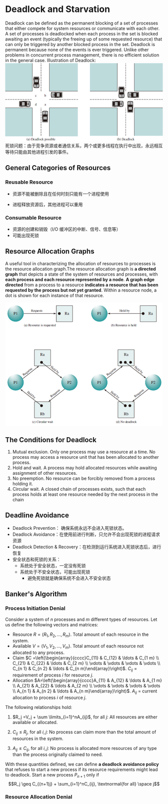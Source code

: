 # Deadlock and Starvation

Deadlock can be defined as the permanent blocking of a set of processes that either compete for system resources or communicate with each other. A set of processes is deadlocked when each process in the set is blocked awaiting an event (typically the freeing up of some requested resource) that can only be triggered by another blocked process in the set. Deadlock is permanent because none of the events is ever triggered. Unlike other problems in concurrent process management, there is no efficient solution in the general case.
Illustration of Deadlock:
![Illustration of Deadlock](./assets/illustration_of_deadlock.png)
死锁问题：由于竞争资源或者通信关系，两个或更多线程在执行中出现，永远相互等待只能由其他进程引发的事件。

## General Categories of Resources

### Reusable Resource

* 资源不能被删除且在任何时刻只能有一个进程使用

* 进程释放资源后，其他进程可以重用

### Consumable Resource

* 资源的创建和销毁（I/O 缓冲区的中断、信号、信息等）
* 可能出现死锁

## Resource Allocation Graphs

A useful tool in characterizing the allocation of resources to processes is the resource allocation graph.The resource allocation graph is **a directed graph** that depicts a state of the system of resources and processes, with **each process and each resource represented by a node**. **A graph edge directed** from a process to a resource **indicates a resource that has been requested by the process but not yet granted**. Within a resource node, a dot is shown for each instance of that resource.

![Examples of Resource Allocation Graphs](./assets/example_of_resource_allocation_graphs.png)

## The Conditions for Deadlock

1. Mutual exclusion. Only one process may use a resource at a time. No process may access a resource unit that has been allocated to another process.
2. Hold and wait. A process may hold allocated resources while awaiting assignment of other resources.
3. No preemption. No resource can be forcibly removed from a process holding it.
4. Circular wait. A closed chain of processes exists, such that each process holds at least one resource needed by the next process in the chain

## Deadline Avoidance

* Deadlock Prevention： 确保系统永远不会进入死锁状态。
* Deadlock Avoidance：在使用前进行判断，只允许不会出现死锁的进程请求资源
* Deadlock Detection & Recovery：在检测到运行系统进入死锁状态后，进行恢复
* 安全状态和死锁的关系：
  * 系统处于安全状态，一定没有死锁
  * 系统处于不安全状态，可能出现死锁
    * 避免死锁就是确保系统不会进入不安全状态

## Banker's Algorithm

### Process Initiation Denial

Consider a system of $n$ processes and $m$ different types of resources. Let us define the following vectors and matrices:

* Resource $R = (R_1, R_2, \ldots, R_m)$. Total amount of each resource in the system.
* Available $V = (V_1, V_2, \ldots, V_m)$. Total amount of each resource not allocated to any process.
* Claim $C =\left(\begin{array}{cccc}C_{11} & C_{12} & \ldots & C_{1 m} \\ C_{21} & C_{22} & \ldots & C_{2 m} \\ \vdots & \vdots & \vdots & \vdots \\ C_{n 1} & C_{n 2} & \ldots & C_{n m}\end{array}\right)$. $C_{ij}$ = requirement of process $i$ for resource $j$.
* Allocation $A=\left(\begin{array}{cccc}A_{11} & A_{12} & \ldots & A_{1 m} \\ A_{21} & A_{22} & \ldots & A_{2 m} \\ \vdots & \vdots & \vdots & \vdots \\ A_{n 1} & A_{n 2} & \ldots & A_{n m}\end{array}\right)$. $A_{ij}$ = current allocation to process $i$ of resource $j$.

The following relationships hold:

1. $R_j =V_j + \sum \limits_{i=1}^nA_{ij}$, for all $j$: All resources are either available or allocated.

2. $C_{ij} \leq R_j$, for all $i, j$: No process can claim more than the total
amount of resources in the system.

3. $A_{ij} \leq C_{ij}$, for all $i, j$: No process is allocated more resources of any type than the process originally claimed to need.

With these quantities defined, we can define **a deadlock avoidance policy** that refuses to start a new process if its resource requirements might lead to deadlock. Start a new process $P_{n+1}$ only if
$$R_j \geq C_{(n+1)j} + \sum_{i=1}^nC_{ij}, \textnormal{for all} \space j$$

### Resource Allocation Denial
